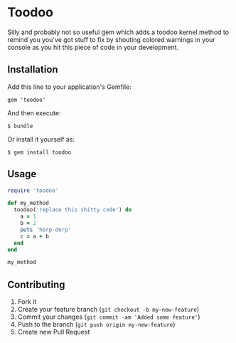 # Toodoo

Silly and probably not so useful gem which adds a toodoo kernel method to remind you you've got stuff to fix by shouting colored warnings in your console as you hit this piece of code in your development.

## Installation

Add this line to your application's Gemfile:

    gem 'toodoo'

And then execute:

    $ bundle

Or install it yourself as:

    $ gem install toodoo

## Usage

```ruby
require 'toodoo'

def my_method
  toodoo('replace this shitty code') do
    a = 1
    b = 2
    puts 'herp derp'
    c = a + b
  end
end

my_method
```

## Contributing

1. Fork it
2. Create your feature branch (`git checkout -b my-new-feature`)
3. Commit your changes (`git commit -am 'Added some feature'`)
4. Push to the branch (`git push origin my-new-feature`)
5. Create new Pull Request
